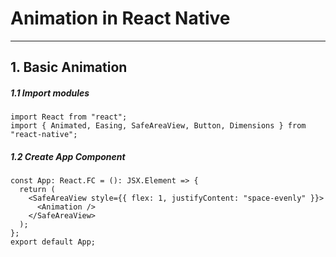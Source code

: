 # Animation in React Native

---

## 1. Basic Animation

##### 1.1 Import modules

```tsx
import React from "react";
import { Animated, Easing, SafeAreaView, Button, Dimensions } from "react-native";
```

##### 1.2 Create App Component

```tsx
const App: React.FC = (): JSX.Element => {
  return (
    <SafeAreaView style={{ flex: 1, justifyContent: "space-evenly" }}>
      <Animation />
    </SafeAreaView>
  );
};
export default App;
```

